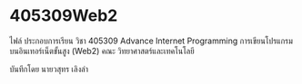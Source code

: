# 405309Web2
ไฟล์ ประกอบการเรียน วิชา 405309 Advance Internet Programming การเขียนโปรแกรมบนอินเทอร์เน็ตขั้นสูง (Web2)
คณะ	วิทยาศาสตร์และเทคโนโลยี

บันทึกโดย นายวสุทร  เลิงลำ
